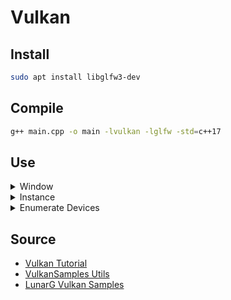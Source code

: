 
# Vulkan

## Install

```bash
sudo apt install libglfw3-dev
```

##  Compile

```bash
g++ main.cpp -o main -lvulkan -lglfw -std=c++17
```

## Use

<details><summary>Window</summary>

```c++
#define GLFW_INCLUDE_VULKAN
#include <GLFW/glfw3.h>
// [...]
glfwInit();
glfwWindowHint(GLFW_CLIENT_API, GLFW_NO_API);
window = glfwCreateWindow(
    width, height, "<Window Title>", nullptr, nullptr);
// [...]
glfwDestroyWindow(window);
glfwTerminate();
```
</details>

<details><summary>Instance</summary>

```c++
#include <vulkan/vulkan.h>
#include <cassert>
#define APP_SHORT_NAME "my_app_name"
// [...]
VkApplicationInfo app_info = {};
app_info.sType = VK_STRUCTURE_TYPE_APPLICATION_INFO;
app_info.pNext = nullptr;
app_info.pApplicationName = APP_SHORT_NAME;
app_info.applicationVersion = VK_MAKE_VERSION(1, 0, 0);
app_info.pEngineName = APP_SHORT_NAME;
app_info.engineVersion = VK_MAKE_VERSION(1, 0, 0);
app_info.apiVersion = VK_API_VERSION_1_1;

VkInstanceCreateInfo inst_info = {};
inst_info.sType = VK_STRUCTURE_TYPE_INSTANCE_CREATE_INFO;
inst_info.pNext = nullptr;
inst_info.flags = 0;
inst_info.pApplicationInfo = &app_info;
inst_info.enabledExtensionCount = 0;
inst_info.ppEnabledExtensionNames = nullptr;
inst_info.enabledLayerCount = 0;
inst_info.ppEnabledLayerNames = nullptr;

VkInstance instance;
VkResult res = vkCreateInstance(&inst_info, nullptr, &instance);
if (res != VK_SUCCESS) {
    throw std::runtime_error("Failed to create instance!");
}
// [...]
vkDestroyInstance(instance, nullptr);
```
</details>

<details><summary>Enumerate Devices</summary>

```c++
std::vector<VkPhysicalDevice> gpus;
uint32_t gpu_count = -1;
res = vkEnumeratePhysicalDevices(instance, &gpu_count, nullptr);
assert(gpu_count);
gpus.resize(gpu_count);
res = vkEnumeratePhysicalDevices(instance, &gpu_count, gpus.data());
assert(!res && gpu_count >= 1);
```
</details>

## Source

* [Vulkan Tutorial](https://vulkan-tutorial.com/)
* [VulkanSamples Utils](https://github.com/LunarG/VulkanSamples/blob/master/API-Samples/utils/util_init.cpp)
* [LunarG Vulkan Samples](https://github.com/LunarG/VulkanSamples)
